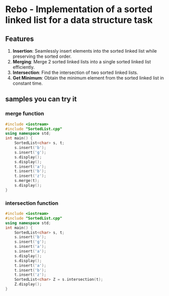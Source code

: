 # Rebo - Implementation of a sorted linked list for a data structure task

## Features

1. **Insertion**: Seamlessly insert elements into the sorted linked list while preserving the sorted order.
2. **Merging**: Merge 2 sorted linked lists into a single sorted linked list efficiently.
3. **Intersection**: Find the intersection of two sorted linked lists.
4. **Get Minimum**: Obtain the minimum element from the sorted linked list in constant time.

## samples you can try it
### merge function
```cpp
#include <iostream>
#include "SortedList.cpp"
using namespace std;
int main() {
	SortedList<char> s, t;
	s.insert('b');
	s.insert('g');
	s.display();
	s.display();
	t.insert('a');
	t.insert('b');
	t.insert('z');
	s.merge(t);
	s.display();
}
```
### intersection function
```cpp
#include <iostream>
#include "SortedList.cpp"
using namespace std;
int main() {
	SortedList<char> s, t;
	s.insert('b');
	s.insert('g');
	s.insert('a');
	s.insert('a');
	s.display();
	s.display();
	t.insert('a');
	t.insert('b');
	t.insert('z');
	SortedList<char> Z = s.intersection(t);
	Z.display();
}
```
